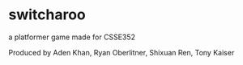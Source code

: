 # switcharoo
a platformer game made for CSSE352

Produced by Aden Khan, Ryan Oberlitner, Shixuan Ren, Tony Kaiser
